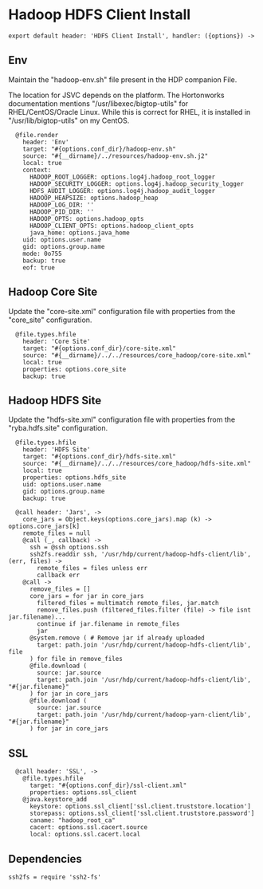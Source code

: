 
# Hadoop HDFS Client Install

    export default header: 'HDFS Client Install', handler: ({options}) ->

## Env

Maintain the "hadoop-env.sh" file present in the HDP companion File.

The location for JSVC depends on the platform. The Hortonworks documentation
mentions "/usr/libexec/bigtop-utils" for RHEL/CentOS/Oracle Linux. While this is
correct for RHEL, it is installed in "/usr/lib/bigtop-utils" on my CentOS.

      @file.render
        header: 'Env'
        target: "#{options.conf_dir}/hadoop-env.sh"
        source: "#{__dirname}/../resources/hadoop-env.sh.j2"
        local: true
        context:
          HADOOP_ROOT_LOGGER: options.log4j.hadoop_root_logger
          HADOOP_SECURITY_LOGGER: options.log4j.hadoop_security_logger
          HDFS_AUDIT_LOGGER: options.log4j.hadoop_audit_logger
          HADOOP_HEAPSIZE: options.hadoop_heap
          HADOOP_LOG_DIR: ''
          HADOOP_PID_DIR: ''
          HADOOP_OPTS: options.hadoop_opts
          HADOOP_CLIENT_OPTS: options.hadoop_client_opts
          java_home: options.java_home
        uid: options.user.name
        gid: options.group.name
        mode: 0o755
        backup: true
        eof: true

## Hadoop Core Site

Update the "core-site.xml" configuration file with properties from the
"core_site" configuration.

      @file.types.hfile
        header: 'Core Site'
        target: "#{options.conf_dir}/core-site.xml"
        source: "#{__dirname}/../../resources/core_hadoop/core-site.xml"
        local: true
        properties: options.core_site
        backup: true

## Hadoop HDFS Site

Update the "hdfs-site.xml" configuration file with properties from the
"ryba.hdfs.site" configuration.

      @file.types.hfile
        header: 'HDFS Site'
        target: "#{options.conf_dir}/hdfs-site.xml"
        source: "#{__dirname}/../../resources/core_hadoop/hdfs-site.xml"
        local: true
        properties: options.hdfs_site
        uid: options.user.name
        gid: options.group.name
        backup: true

      @call header: 'Jars', ->
        core_jars = Object.keys(options.core_jars).map (k) -> options.core_jars[k]
        remote_files = null
        @call (_, callback) ->
          ssh = @ssh options.ssh
          ssh2fs.readdir ssh, '/usr/hdp/current/hadoop-hdfs-client/lib', (err, files) ->
            remote_files = files unless err
            callback err
        @call ->
          remove_files = []
          core_jars = for jar in core_jars
            filtered_files = multimatch remote_files, jar.match
            remove_files.push (filtered_files.filter (file) -> file isnt jar.filename)...
            continue if jar.filename in remote_files
            jar
          @system.remove ( # Remove jar if already uploaded
            target: path.join '/usr/hdp/current/hadoop-hdfs-client/lib', file
          ) for file in remove_files
          @file.download (
            source: jar.source
            target: path.join '/usr/hdp/current/hadoop-hdfs-client/lib', "#{jar.filename}"
          ) for jar in core_jars
          @file.download (
            source: jar.source
            target: path.join '/usr/hdp/current/hadoop-yarn-client/lib', "#{jar.filename}"
          ) for jar in core_jars

## SSL

      @call header: 'SSL', ->
        @file.types.hfile
          target: "#{options.conf_dir}/ssl-client.xml"
          properties: options.ssl_client
        @java.keystore_add
          keystore: options.ssl_client['ssl.client.truststore.location']
          storepass: options.ssl_client['ssl.client.truststore.password']
          caname: "hadoop_root_ca"
          cacert: options.ssl.cacert.source
          local: options.ssl.cacert.local

## Dependencies

    ssh2fs = require 'ssh2-fs'
